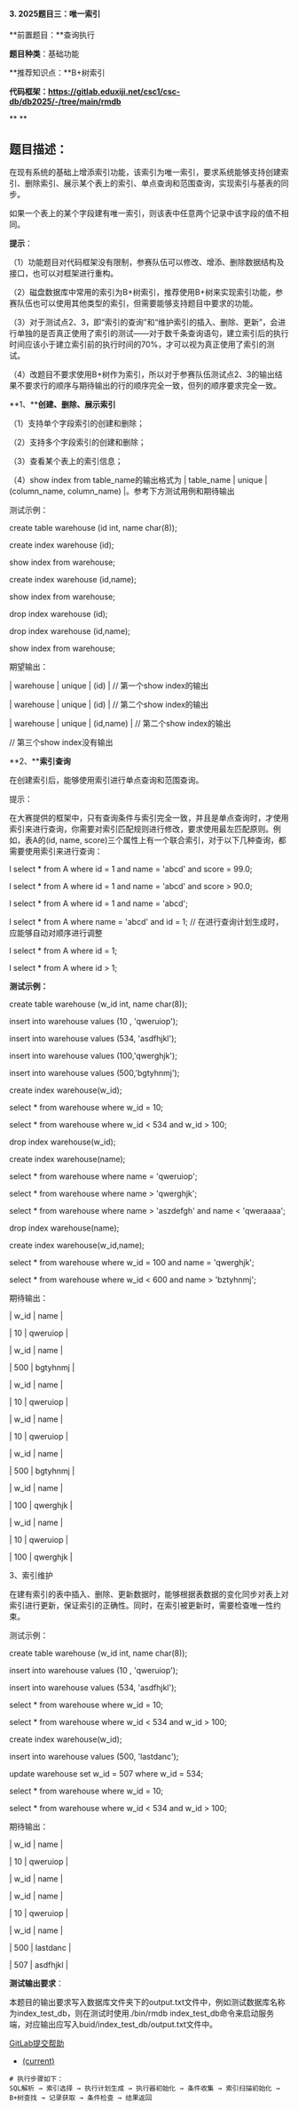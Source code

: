 #### 3. 2025题目三：唯一索引

**前置题目：**查询执行

**题目种类**：基础功能

**推荐知识点：**B+树索引

**代码框架：https://gitlab.eduxiji.net/csc1/csc-db/db2025/-/tree/main/rmdb**

**
**

## **题目描述：**

在现有系统的基础上增添索引功能，该索引为唯一索引，要求系统能够支持创建索引、删除索引、展示某个表上的索引、单点查询和范围查询，实现索引与基表的同步。

如果一个表上的某个字段建有唯一索引，则该表中任意两个记录中该字段的值不相同。

 

**提示**：

（1）功能题目对代码框架没有限制，参赛队伍可以修改、增添、删除数据结构及接口，也可以对框架进行重构。

（2）磁盘数据库中常用的索引为B+树索引，推荐使用B+树来实现索引功能，参赛队伍也可以使用其他类型的索引，但需要能够支持题目中要求的功能。

（3）对于测试点2、3，即“索引的查询”和“维护索引的插入、删除、更新”，会进行单独的是否真正使用了索引的测试——对于数千条查询语句，建立索引后的执行时间应该小于建立索引前的执行时间的70%，才可以视为真正使用了索引的测试。

（4）改题目不要求使用B+树作为索引，所以对于参赛队伍测试点2、3的输出结果不要求行的顺序与期待输出的行的顺序完全一致，但列的顺序要求完全一致。

 

**1、****创建、删除、展示索引**

（1）支持单个字段索引的创建和删除；

（2）支持多个字段索引的创建和删除；

（3）查看某个表上的索引信息；

（4）show index from table_name的输出格式为 | table_name | unique | (column_name, column_name) |。参考下方测试用例和期待输出

 

测试示例：

create table warehouse (id int, name char(8));

create index warehouse (id);

show index from warehouse;

create index warehouse (id,name);

show index from warehouse;

drop index warehouse (id);

drop index warehouse (id,name);

show index from warehouse;

期望输出： 

| warehouse | unique | (id) | // 第一个show index的输出

| warehouse | unique | (id) | // 第二个show index的输出

| warehouse | unique | (id,name) | // 第二个show index的输出

// 第三个show index没有输出

 

**2、****索引查询**

在创建索引后，能够使用索引进行单点查询和范围查询。

 

提示：

在大赛提供的框架中，只有查询条件与索引完全一致，并且是单点查询时，才使用索引来进行查询，你需要对索引匹配规则进行修改，要求使用最左匹配原则。例如，表A的(id, name, score)三个属性上有一个联合索引，对于以下几种查询，都需要使用索引来进行查询：

l select * from A where id = 1 and name = 'abcd' and score = 99.0;

l select * from A where id = 1 and name = 'abcd' and score > 90.0;

l select * from A where id = 1 and name = 'abcd';

l select * from A where name = 'abcd' and id = 1;  // 在进行查询计划生成时，应能够自动对顺序进行调整

l select * from A where id = 1;

l select * from A where id > 1;

 

**测试示例：**

create table warehouse (w_id int, name char(8));

insert into warehouse values (10 , 'qweruiop');

insert into warehouse values (534, 'asdfhjkl');

insert into warehouse values (100,'qwerghjk');

insert into warehouse values (500,'bgtyhnmj');

create index warehouse(w_id);

select * from warehouse where w_id = 10;

select * from warehouse where w_id < 534 and w_id > 100;

drop index warehouse(w_id);

create index warehouse(name);

select * from warehouse where name = 'qweruiop';

select * from warehouse where name > 'qwerghjk';

select * from warehouse where name > 'aszdefgh' and name < 'qweraaaa';

drop index warehouse(name);

create index warehouse(w_id,name);

select * from warehouse where w_id = 100 and name = 'qwerghjk';

select * from warehouse where w_id < 600 and name > 'bztyhnmj';

期待输出：

| w_id | name |

| 10 | qweruiop |

| w_id | name |

| 500 | bgtyhnmj |

| w_id | name |

| 10 | qweruiop |

| w_id | name |

| 10 | qweruiop |

| w_id | name |

| 500 | bgtyhnmj |

| w_id | name |

| 100 | qwerghjk |

| w_id | name |

| 10 | qweruiop |

| 100 | qwerghjk |

 

 

3、索引维护

在建有索引的表中插入、删除、更新数据时，能够根据表数据的变化同步对表上对索引进行更新，保证索引的正确性。同时，在索引被更新时，需要检查唯一性约束。

 

测试示例：

create table warehouse (w_id int, name char(8));

insert into warehouse values (10 , 'qweruiop');

insert into warehouse values (534, 'asdfhjkl');

select * from warehouse where w_id = 10;

select * from warehouse where w_id < 534 and w_id > 100;

create index warehouse(w_id);

insert into warehouse values (500, 'lastdanc');

update warehouse set w_id = 507 where w_id = 534;

select * from warehouse where w_id = 10;

select * from warehouse where w_id < 534 and w_id > 100;

期待输出：

| w_id | name |

| 10 | qweruiop |

| w_id | name |

| w_id | name |

| 10 | qweruiop |

| w_id | name |

| 500 | lastdanc |

| 507 | asdfhjkl |

 

**测试输出要求**：

本题目的输出要求写入数据库文件夹下的output.txt文件中，例如测试数据库名称为index_test_db，则在测试时使用./bin/rmdb index_test_db命令来启动服务端，对应输出应写入buid/index_test_db/output.txt文件中。



[ GitLab提交帮助](https://course.educg.net/assignment/programOJPList_ce.jsp?assignID=34681&proNum=3&libCenter=false#)

- [(current)](https://course.educg.net/assignment/programOJPList_ce.jsp?assignID=34681&proNum=3&libCenter=false#)

```
# 执行步骤如下：
SQL解析 → 索引选择 → 执行计划生成 → 执行器初始化 → 条件收集 → 索引扫描初始化 → B+树查找 → 记录获取 → 条件检查 → 结果返回
```